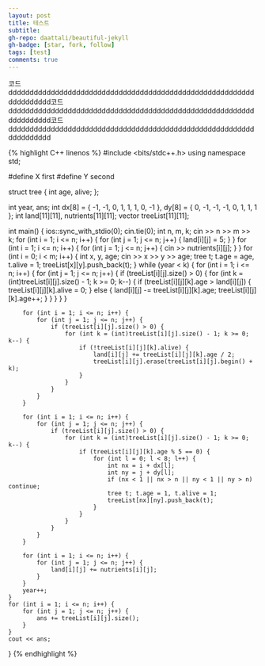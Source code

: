 ```yaml
---
layout: post
title: 테스트
subtitle: 
gh-repo: daattali/beautiful-jekyll
gh-badge: [star, fork, follow]
tags: [test]
comments: true
---
```


코드dddddddddddddddddddddddddddddddddddddddddddddddddddddddddddddddddddd코드dddddddddddddddddddddddddddddddddddddddddddddddddddddddddddddddddddd코드dddddddddddddddddddddddddddddddddddddddddddddddddddddddddddddddddddd

{% highlight C++ linenos %}
#include <bits/stdc++.h>
using namespace std;

#define X first
#define Y second

struct tree {
	int age, alive;
};

int year, ans;
int dx[8] = { -1, -1, 0, 1, 1, 1, 0, -1 }, dy[8] = { 0, -1, -1, -1, 0, 1, 1, 1 };
int land[11][11], nutrients[11][11];
vector<tree> treeList[11][11];

int main() {
	ios::sync_with_stdio(0); cin.tie(0);
	int n, m, k; cin >> n >> m >> k;
	for (int i = 1; i <= n; i++) {
		for (int j = 1; j <= n; j++) {
			land[i][j] = 5;
		}
	}
	for (int i = 1; i <= n; i++) {
		for (int j = 1; j <= n; j++) {
			cin >> nutrients[i][j];
		}
	}
	for (int i = 0; i < m; i++) {
		int x, y, age; cin >> x >> y >> age;
		tree t; t.age = age, t.alive = 1;
		treeList[x][y].push_back(t);
	}
	while (year < k) {
		for (int i = 1; i <= n; i++) {
			for (int j = 1; j <= n; j++) {
				if (treeList[i][j].size() > 0) {
					for (int k = (int)treeList[i][j].size() - 1; k >= 0; k--) {
						if (treeList[i][j][k].age > land[i][j]) {
							treeList[i][j][k].alive = 0;
						}
						else {
							land[i][j] -= treeList[i][j][k].age;
							treeList[i][j][k].age++;
						}
					}
				}
			}
		}
		
		for (int i = 1; i <= n; i++) {
			for (int j = 1; j <= n; j++) {
				if (treeList[i][j].size() > 0) {
					for (int k = (int)treeList[i][j].size() - 1; k >= 0; k--) {
						if (!treeList[i][j][k].alive) {
							land[i][j] += treeList[i][j][k].age / 2;
							treeList[i][j].erase(treeList[i][j].begin() + k);
						}
					}
				}
			}
		}

		for (int i = 1; i <= n; i++) {
			for (int j = 1; j <= n; j++) {
				if (treeList[i][j].size() > 0) {
					for (int k = (int)treeList[i][j].size() - 1; k >= 0; k--) {
						if (treeList[i][j][k].age % 5 == 0) {
							for (int l = 0; l < 8; l++) {
								int nx = i + dx[l];
								int ny = j + dy[l];
								if (nx < 1 || nx > n || ny < 1 || ny > n) continue;
								tree t; t.age = 1, t.alive = 1;
								treeList[nx][ny].push_back(t);
							}
						}
					}
				}
			}
		}

		for (int i = 1; i <= n; i++) {
			for (int j = 1; j <= n; j++) {
				land[i][j] += nutrients[i][j];
			}
		}
		year++;
	}
	for (int i = 1; i <= n; i++) {
		for (int j = 1; j <= n; j++) {
			ans += treeList[i][j].size();
		}
	}
	cout << ans;
}
{% endhighlight %}
